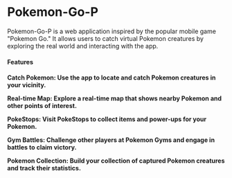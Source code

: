 

<h1>Pokemon-Go-P</h1>
<p>Pokemon-Go-P is a web application inspired by the popular mobile game "Pokemon Go." It allows users to catch virtual Pokemon creatures by exploring the real world and interacting with the app.</p>

<h4>Features<h4>
<b>Catch Pokemon:</b> Use the app to locate and catch Pokemon creatures in your vicinity.
  
<b>Real-time Map:</b> Explore a real-time map that shows nearby Pokemon and other points of interest.
  
<b>PokeStops:</b> Visit PokeStops to collect items and power-ups for your Pokemon.
  
<b>Gym Battles:</b> Challenge other players at Pokemon Gyms and engage in battles to claim victory.
  
<b>Pokemon Collection:</b> Build your collection of captured Pokemon creatures and track their statistics.
